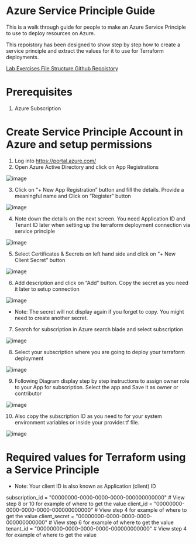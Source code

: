 # Azure Service Principle Guide
This is a walk through guide for people to make an Azure Service Principle to use to deploy resources on Azure.

This repoistory has been designed to show step by step how to create a service principle and extract the values for it to use for Terraform deployments.

[Lab Exercises File Structure Github Repoistory](https://github.com/DFW1N/terraform-lab-file-structure)

# Prerequisites

1. Azure Subscription

# Create Service Principle Account in Azure and setup permissions

1. Log into https://portal.azure.com/ 
2. Open Azure Active Directory and click on App Registrations 

![image](https://user-images.githubusercontent.com/45083490/133249706-c03703b2-4224-434d-ba12-b4b544c322e9.png)

3. Click on “+ New App Registration” button and fill the details. Provide a meaningful name and Click on “Register” button

![image](https://user-images.githubusercontent.com/45083490/133249547-4f07b3ac-285a-4ef2-83a1-9296b08f765b.png)

4. Note down the details on the next screen. You need Application ID and Tenant ID later when setting up the terraform deployment connection via service principle

![image](https://user-images.githubusercontent.com/45083490/133249475-046789f1-be72-4409-aa95-7e1269e21ffb.png)

5. Select Certificates & Secrets on left hand side and click on “+ New Client Secret” button
 
![image](https://user-images.githubusercontent.com/45083490/133249876-a773c663-43bd-46fa-8053-2d7e4e7863bc.png)

6. Add description and click on “Add” button. Copy the secret as you need it later to setup connection

![image](https://user-images.githubusercontent.com/45083490/133249968-e78a98c7-c789-4b7b-8a1d-103a7dc4cc95.png)

- Note: The secret will not display again if you forget to copy. You might need to create another secret.

7. Search for subscription in Azure search blade and select subscription 

![image](https://user-images.githubusercontent.com/45083490/133250203-30b1242a-f23e-4028-8754-8dd08408edac.png)

8. Select your subscription where you are going to deploy your terraform deployment

![image](https://user-images.githubusercontent.com/45083490/133250294-5ab12f07-8277-4221-b9c7-65a0882c2693.png)

9. Following Diagram display step by step instructions to assign owner role to your App for subscription. Select the app and Save it as owner or contributor

![image](https://user-images.githubusercontent.com/45083490/133250409-98999665-a7ae-49f2-a425-cd16ec0f0fe2.png)

10. Also copy the subscription ID as you need to for your system environment variables or inside your provider.tf file.

![image](https://user-images.githubusercontent.com/45083490/133250500-c3fba1a8-4ba2-439a-88a8-9494509101b7.png)

# Required values for Terraform using a Service Principle
- Note: Your client ID is also known as Application (client) ID

subscription_id = "00000000-0000-0000-0000-000000000000" # View step 8 or 10 for example of where to get the value
client_id       = "00000000-0000-0000-0000-000000000000" # View step 4 for example of where to get the value
client_secret   = "00000000-0000-0000-0000-000000000000" # View step 6 for example of where to get the value
tenant_id       = "00000000-0000-0000-0000-000000000000" # View step 4 for example of where to get the value


